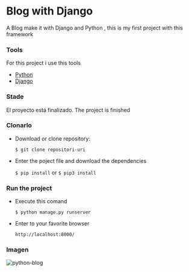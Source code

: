 # Blog with Django

A Blog make it with Django and Python , this is my first project with this framework

### Tools

For this project i use this tools

- [Python](https://www.python.org/)
- [Django](https://www.djangoproject.com/)

### Stade

El proyecto está finalizado.
The project is finished

### Clonarlo

- Download or clone repository:

  `$ git clone repositori-uri`

- Enter the poject file and download the dependencies

  `$ pip install` or `$ pip3 install`

### Run the project

- Execute this comand

  `$ python manage.py runserver`

- Enter to your favorite browser

  `http://localhost:8000/`

### Imagen

![python-blog](https://user-images.githubusercontent.com/53627060/134583352-288a8640-7dd1-4fba-afc4-fe3295476bf0.png)
